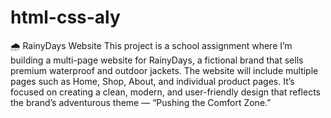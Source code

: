 # html-css-aly
🌧️ RainyDays Website  This project is a school assignment where I’m building a multi-page website for RainyDays, a fictional brand that sells premium waterproof and outdoor jackets.  The website will include multiple pages such as Home, Shop, About, and individual product pages. It’s focused on creating a clean, modern, and user-friendly design that reflects the brand’s adventurous theme — “Pushing the Comfort Zone.”
